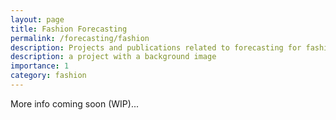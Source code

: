```yaml
---
layout: page
title: Fashion Forecasting
permalink: /forecasting/fashion
description: Projects and publications related to forecasting for fashion.
description: a project with a background image
importance: 1
category: fashion
---
```


More info coming soon (WIP)...

